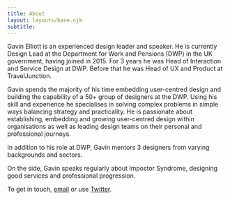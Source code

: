 ```yaml
---
title: About
layout: layouts/base.njk
subtitle:
---
```


<div class="intro">Gavin Elliott is an experienced design leader and speaker. He is currently Design Lead at the Department for Work and Pensions (DWP) in the UK government, having joined in 2015. For 3 years he was Head of Interaction and Service Design at DWP. Before that he was Head of UX and Product at TravelJunction.</div>

Gavin spends the majority of his time embedding user-centred design and building the capability of a 50+ group of designers at the DWP. Using his skill and experience he specialises in solving complex problems in simple ways balancing strategy and practicality. He is passionate about establishing, embedding and growing user-centred design within organisations as well as leading design teams on their personal and professional journeys.

In addition to his role at DWP, Gavin mentors 3 designers from varying backgrounds and sectors.

On the side, Gavin speaks regularly about Impostor Syndrome, designing good services and professional progression.

To get in touch, <a href="mailto:gavin@gavinelliott.co.uk">email</a> or use <a href="https://m.twitter.com/gavinelliott">Twitter</a>.

